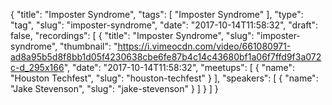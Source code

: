 {
  "title": "Imposter Syndrome",
  "tags": [
    "Imposter Syndrome"
  ],
  "type": "tag",
  "slug": "imposter-syndrome",
  "date": "2017-10-14T11:58:32",
  "draft": false,
  "recordings": [
    {
      "title": "Imposter Syndrome",
      "slug": "imposter-syndrome",
      "thumbnail": "https://i.vimeocdn.com/video/661080971-ad8a95b5d8f8bb1d05f4230638cbe6fe87b4c14c43680bf1a06f7ffd9f3a072c-d_295x166",
      "date": "2017-10-14T11:58:32",
      "meetups": [
        {
          "name": "Houston Techfest",
          "slug": "houston-techfest"
        }
      ],
      "speakers": [
        {
          "name": "Jake Stevenson",
          "slug": "jake-stevenson"
        }
      ]
    }
  ]
}